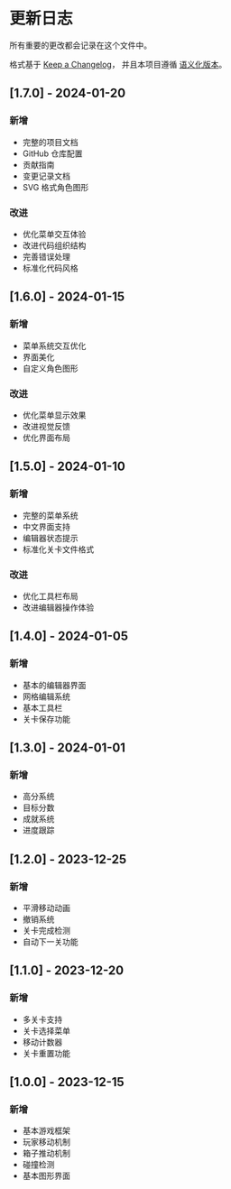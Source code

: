 # 更新日志

所有重要的更改都会记录在这个文件中。

格式基于 [Keep a Changelog](https://keepachangelog.com/zh-CN/1.0.0/)，
并且本项目遵循 [语义化版本](https://semver.org/lang/zh-CN/)。

## [1.7.0] - 2024-01-20

### 新增
- 完整的项目文档
- GitHub 仓库配置
- 贡献指南
- 变更记录文档
- SVG 格式角色图形

### 改进
- 优化菜单交互体验
- 改进代码组织结构
- 完善错误处理
- 标准化代码风格

## [1.6.0] - 2024-01-15

### 新增
- 菜单系统交互优化
- 界面美化
- 自定义角色图形

### 改进
- 优化菜单显示效果
- 改进视觉反馈
- 优化界面布局

## [1.5.0] - 2024-01-10

### 新增
- 完整的菜单系统
- 中文界面支持
- 编辑器状态提示
- 标准化关卡文件格式

### 改进
- 优化工具栏布局
- 改进编辑器操作体验

## [1.4.0] - 2024-01-05

### 新增
- 基本的编辑器界面
- 网格编辑系统
- 基本工具栏
- 关卡保存功能

## [1.3.0] - 2024-01-01

### 新增
- 高分系统
- 目标分数
- 成就系统
- 进度跟踪

## [1.2.0] - 2023-12-25

### 新增
- 平滑移动动画
- 撤销系统
- 关卡完成检测
- 自动下一关功能

## [1.1.0] - 2023-12-20

### 新增
- 多关卡支持
- 关卡选择菜单
- 移动计数器
- 关卡重置功能

## [1.0.0] - 2023-12-15

### 新增
- 基本游戏框架
- 玩家移动机制
- 箱子推动机制
- 碰撞检测
- 基本图形界面
